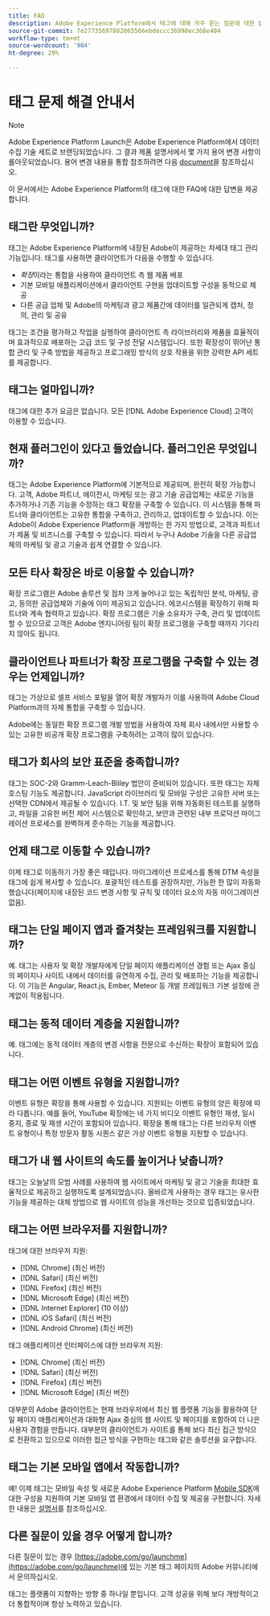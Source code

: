 ```yaml
---
title: FAQ
description: Adobe Experience Platform에서 태그에 대해 자주 묻는 질문에 대한 답변을 얻을 수 있습니다.
source-git-commit: 7e27735697882065566ebdeccc36998ec368e404
workflow-type: tm+mt
source-wordcount: '904'
ht-degree: 29%

---
```


# 태그 문제 해결 안내서

>[!NOTE]
>
>Adobe Experience Platform Launch은 Adobe Experience Platform에서 데이터 수집 기술 세트로 브랜딩되었습니다. 그 결과 제품 설명서에서 몇 가지 용어 변경 사항이 롤아웃되었습니다. 용어 변경 내용을 통합 참조하려면 다음 [document](./term-updates.md)을 참조하십시오.

이 문서에서는 Adobe Experience Platform의 태그에 대한 FAQ에 대한 답변을 제공합니다.

## 태그란 무엇입니까?

태그는 Adobe Experience Platform에 내장된 Adobe이 제공하는 차세대 태그 관리 기능입니다. 태그를 사용하면 클라이언트가 다음을 수행할 수 있습니다.

- *확장*&#x200B;이라는 통합을 사용하여 클라이언트 측 웹 제품 배포
- 기본 모바일 애플리케이션에서 클라이언트 구현을 업데이트할 구성을 동적으로 제공
- 다른 공급 업체 및 Adobe의 마케팅과 광고 제품간에 데이터를 일관되게 캡처, 정의, 관리 및 공유

태그는 조건을 평가하고 작업을 실행하여 클라이언트 측 라이브러리와 제품을 효율적이며 효과적으로 배포하는 고급 코드 및 구성 전달 시스템입니다. 또한 확장성이 뛰어난 통합 관리 및 구축 방법을 제공하고 프로그래밍 방식의 상호 작용을 위한 강력한 API 세트를 제공합니다.

## 태그는 얼마입니까?

태그에 대한 추가 요금은 없습니다. 모든 [!DNL Adobe Experience Cloud] 고객이 이용할 수 있습니다.

## 현재 플러그인이 있다고 들었습니다. 플러그인은 무엇입니까?

태그는 Adobe Experience Platform에 기본적으로 제공되며, 완전히 확장 가능합니다. 고객, Adobe 파트너, 에이전시, 마케팅 또는 광고 기술 공급업체는 새로운 기능을 추가하거나 기존 기능을 수정하는 태그 확장을 구축할 수 있습니다. 이 시스템을 통해 파트너와 클라이언트는 고유한 통합을 구축하고, 관리하고, 업데이트할 수 있습니다. 이는 Adobe이 Adobe Experience Platform을 개방하는 한 가지 방법으로, 고객과 파트너가 제품 및 비즈니스를 구축할 수 있습니다. 따라서 누구나 Adobe 기술을 다른 공급업체의 마케팅 및 광고 기술과 쉽게 연결할 수 있습니다.

## 모든 타사 확장은 바로 이용할 수 있습니까?

확장 프로그램은 Adobe 솔루션 및 점차 크게 늘어나고 있는 독립적인 분석, 마케팅, 광고, 동의한 공급업체와 기술에 이미 제공되고 있습니다. 에코시스템을 확장하기 위해 파트너와 계속 협력하고 있습니다. 확장 프로그램은 기술 소유자가 구축, 관리 및 업데이트할 수 있으므로 고객은 Adobe 엔지니어링 팀이 확장 프로그램을 구축할 때까지 기다리지 않아도 됩니다.

## 클라이언트나 파트너가 확장 프로그램을 구축할 수 있는 경우는 언제입니까?

태그는 가상으로 셀프 서비스 포털을 열어 확장 개발자가 이를 사용하여 Adobe Cloud Platform과의 자체 통합을 구축할 수 있습니다.

Adobe에는 동일한 확장 프로그램 개발 방법을 사용하여 자체 회사 내에서만 사용할 수 있는 고유한 비공개 확장 프로그램을 구축하려는 고객이 많이 있습니다.

## 태그가 회사의 보안 표준을 충족합니까?

태그는 SOC-2와 Gramm-Leach-Bliley 법안이 준비되어 있습니다. 또한 태그는 자체 호스팅 기능도 제공합니다. JavaScript 라이브러리 및 모바일 구성은 고유한 서버 또는 선택한 CDN에서 제공될 수 있습니다. I.T. 및 보안 팀을 위해 자동화된 테스트를 실행하고, 파일을 고유한 버전 제어 시스템으로 확인하고, 보안과 관련된 내부 프로덕션 마이그레이션 프로세스를 완벽하게 준수하는 기능을 제공합니다.

## 언제 태그로 이동할 수 있습니까?

이제 태그로 이동하기 가장 좋은 때입니다. 마이그레이션 프로세스를 통해 DTM 속성을 태그에 쉽게 복사할 수 있습니다. 포괄적인 테스트를 권장하지만, 가능한 한 많이 자동화했습니다(페이지에 내장된 코드 변경 사항 및 규칙 및 데이터 요소의 자동 마이그레이션 없음).

## 태그는 단일 페이지 앱과 즐겨찾는 프레임워크를 지원합니까?

예. 태그는 사용자 및 확장 개발자에게 단일 페이지 애플리케이션 경험 또는 Ajax 중심의 페이지나 사이트 내에서 데이터를 유연하게 수집, 관리 및 배포하는 기능을 제공합니다. 이 기능은 Angular, React.js, Ember, Meteor 등 개발 프레임워크 기본 설정에 관계없이 적용됩니다.

## 태그는 동적 데이터 계층을 지원합니까?

예. 태그에는 동적 데이터 계층의 변경 사항을 전문으로 수신하는 확장이 포함되어 있습니다.

## 태그는 어떤 이벤트 유형을 지원합니까?

이벤트 유형은 확장을 통해 사용할 수 있습니다. 지원되는 이벤트 유형의 양은 확장에 따라 다릅니다. 예를 들어, YouTube 확장에는 네 가지 비디오 이벤트 유형인 재생, 일시 중지, 종료 및 재생 시간이 포함되어 있습니다. 확장을 통해 태그는 다른 브라우저 이벤트 유형이나 특정 방문자 활동 시퀀스 같은 가상 이벤트 유형을 지원할 수 있습니다.

## 태그가 내 웹 사이트의 속도를 높이거나 낮춥니까?

태그는 오늘날의 모범 사례를 사용하여 웹 사이트에서 마케팅 및 광고 기술을 최대한 효율적으로 제공하고 실행하도록 설계되었습니다. 올바르게 사용하는 경우 태그는 유사한 기능을 제공하는 대체 방법으로 웹 사이트의 성능을 개선하는 것으로 입증되었습니다.

## 태그는 어떤 브라우저를 지원합니까?

태그에 대한 브라우저 지원:

- [!DNL Chrome] (최신 버전)
- [!DNL Safari] (최신 버전)
- [!DNL Firefox] (최신 버전)
- [!DNL Microsoft Edge] (최신 버전)
- [!DNL Internet Explorer] (10 이상)
- [!DNL iOS Safari] (최신 버전)
- [!DNL Android Chrome] (최신 버전)

태그 애플리케이션 인터페이스에 대한 브라우저 지원:

- [!DNL Chrome] (최신 버전)
- [!DNL Safari] (최신 버전)
- [!DNL Firefox] (최신 버전)
- [!DNL Microsoft Edge] (최신 버전)

대부분의 Adobe 클라이언트는 현재 브라우저에서 최신 웹 플랫폼 기능을 활용하여 단일 페이지 애플리케이션과 대화형 Ajax 중심의 웹 사이트 및 페이지를 포함하여 더 나은 사용자 경험을 만듭니다. 대부분의 클라이언트가 사이트를 통해 보다 최신 접근 방식으로 전환하고 있으므로 이러한 접근 방식을 구현하는 태그와 같은 솔루션을 요구합니다.

## 태그는 기본 모바일 앱에서 작동합니까?

예! 이제 태그는 모바일 속성 및 새로운 Adobe Experience Platform [Mobile SDK](https://sdkdocs.com)에 대한 구성을 지원하여 기본 모바일 앱 환경에서 데이터 수집 및 제공을 구현합니다. 자세한 내용은 [설명서](https://sdkdocs.com)를 참조하십시오.

## 다른 질문이 있을 경우 어떻게 합니까?

다른 질문이 있는 경우 [https://adobe.com/go/launchme](https://adobe.com/go/launchme)에 있는 기본 태그 페이지의 Adobe 커뮤니티에서 문의하십시오.

태그는 플랫폼이 지향하는 방향 중 하나일 뿐입니다. 고객 성공을 위해 보다 개방적이고 더 통합적이며 항상 노력하고 있습니다.
